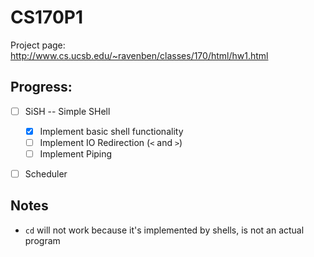 # CS170P1

Project page: http://www.cs.ucsb.edu/~ravenben/classes/170/html/hw1.html

## Progress:
- [ ] SiSH -- Simple SHell
   - [x] Implement basic shell functionality
   - [ ] Implement IO Redirection (`<` and `>`)
   - [ ] Implement Piping
- [ ] Scheduler


## Notes
* `cd` will not work because it's implemented by shells, is not an actual program
